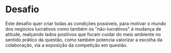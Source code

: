 # Desafio

Este desafio quer criar todas as condições possíveis, para motivar o mundo dos negócios lucrativos como também os "não-lucrativos" à mudança de atitude, realçando lados positivos que focam cuidar do meio ambiente no sentido prático da questão, como também potencia valorizar a escolha da colaboração, via a exposição da competição em questão.

